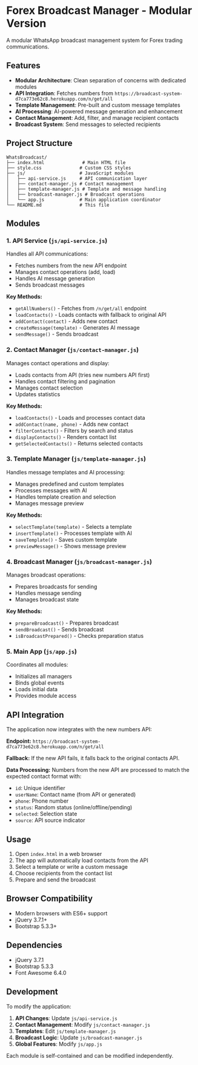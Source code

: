 # Forex Broadcast Manager - Modular Version

A modular WhatsApp broadcast management system for Forex trading communications.

## Features

- **Modular Architecture**: Clean separation of concerns with dedicated modules
- **API Integration**: Fetches numbers from `https://broadcast-system-d7ca773e62c8.herokuapp.com/n/get/all`
- **Template Management**: Pre-built and custom message templates
- **AI Processing**: AI-powered message generation and enhancement
- **Contact Management**: Add, filter, and manage recipient contacts
- **Broadcast System**: Send messages to selected recipients

## Project Structure

```
WhatsBroadcast/
├── index.html              # Main HTML file
├── style.css              # Custom CSS styles
├── js/                    # JavaScript modules
│   ├── api-service.js     # API communication layer
│   ├── contact-manager.js # Contact management
│   ├── template-manager.js # Template and message handling
│   ├── broadcast-manager.js # Broadcast operations
│   └── app.js             # Main application coordinator
└── README.md              # This file
```

## Modules

### 1. API Service (`js/api-service.js`)
Handles all API communications:
- Fetches numbers from the new API endpoint
- Manages contact operations (add, load)
- Handles AI message generation
- Sends broadcast messages

**Key Methods:**
- `getAllNumbers()` - Fetches from `/n/get/all` endpoint
- `loadContacts()` - Loads contacts with fallback to original API
- `addContact(contact)` - Adds new contact
- `createMessage(template)` - Generates AI message
- `sendMessage()` - Sends broadcast

### 2. Contact Manager (`js/contact-manager.js`)
Manages contact operations and display:
- Loads contacts from API (tries new numbers API first)
- Handles contact filtering and pagination
- Manages contact selection
- Updates statistics

**Key Methods:**
- `loadContacts()` - Loads and processes contact data
- `addContact(name, phone)` - Adds new contact
- `filterContacts()` - Filters by search and status
- `displayContacts()` - Renders contact list
- `getSelectedContacts()` - Returns selected contacts

### 3. Template Manager (`js/template-manager.js`)
Handles message templates and AI processing:
- Manages predefined and custom templates
- Processes messages with AI
- Handles template creation and selection
- Manages message preview

**Key Methods:**
- `selectTemplate(template)` - Selects a template
- `insertTemplate()` - Processes template with AI
- `saveTemplate()` - Saves custom template
- `previewMessage()` - Shows message preview

### 4. Broadcast Manager (`js/broadcast-manager.js`)
Manages broadcast operations:
- Prepares broadcasts for sending
- Handles message sending
- Manages broadcast state

**Key Methods:**
- `prepareBroadcast()` - Prepares broadcast
- `sendBroadcast()` - Sends broadcast
- `isBroadcastPrepared()` - Checks preparation status

### 5. Main App (`js/app.js`)
Coordinates all modules:
- Initializes all managers
- Binds global events
- Loads initial data
- Provides module access

## API Integration

The application now integrates with the new numbers API:

**Endpoint:** `https://broadcast-system-d7ca773e62c8.herokuapp.com/n/get/all`

**Fallback:** If the new API fails, it falls back to the original contacts API.

**Data Processing:** Numbers from the new API are processed to match the expected contact format with:
- `id`: Unique identifier
- `userName`: Contact name (from API or generated)
- `phone`: Phone number
- `status`: Random status (online/offline/pending)
- `selected`: Selection state
- `source`: API source indicator

## Usage

1. Open `index.html` in a web browser
2. The app will automatically load contacts from the API
3. Select a template or write a custom message
4. Choose recipients from the contact list
5. Prepare and send the broadcast

## Browser Compatibility

- Modern browsers with ES6+ support
- jQuery 3.7.1+
- Bootstrap 5.3.3+

## Dependencies

- jQuery 3.7.1
- Bootstrap 5.3.3
- Font Awesome 6.4.0

## Development

To modify the application:

1. **API Changes**: Update `js/api-service.js`
2. **Contact Management**: Modify `js/contact-manager.js`
3. **Templates**: Edit `js/template-manager.js`
4. **Broadcast Logic**: Update `js/broadcast-manager.js`
5. **Global Features**: Modify `js/app.js`

Each module is self-contained and can be modified independently.
